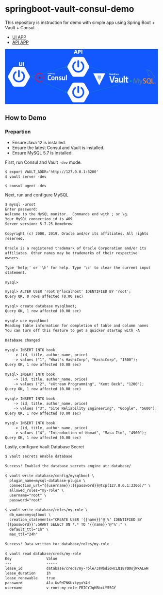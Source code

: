 # springboot-vault-consul-demo
This repository is instruction for demo with simple app using Spring Boot + Vault + Consul.

* [UI APP](https://github.com/tkaburagi/springboot-vault-consul-demo-ui)
* [API APP](https://github.com/tkaburagi/springboot-vault-consul-demo-api)

![](https://raw.githubusercontent.com/tkaburagi/springboot-vault-consul-demo/master/diagram.png)


## How to Demo

### Prepartion
* Ensure Java 12 is installed.
* Ensure the latest Consul and Vault is installed.
* Ensure MySQL 5.7 is installed.

First, run Consul and Vault `-dev` mode.
```console
$ export VAULT_ADDR='http://127.0.0.1:8200'
$ vault server -dev
```

```console
$ consul agent -dev
```

Next, run and configure MySQL
```console
$ mysql -uroot
Enter password:
Welcome to the MySQL monitor.  Commands end with ; or \g.
Your MySQL connection id is 469
Server version: 5.7.25 Homebrew

Copyright (c) 2000, 2019, Oracle and/or its affiliates. All rights reserved.

Oracle is a registered trademark of Oracle Corporation and/or its
affiliates. Other names may be trademarks of their respective
owners.

Type 'help;' or '\h' for help. Type '\c' to clear the current input statement.

mysql>
```

```mysql
mysql> ALTER USER 'root'@'localhost' IDENTIFIED BY 'root';
Query OK, 0 rows affected (0.00 sec)

mysql> create database mysqlboot;
Query OK, 1 row affected (0.00 sec)

mysql> use mysqlboot
Reading table information for completion of table and column names
You can turn off this feature to get a quicker startup with -A

Database changed

mysql> INSERT INTO book
    -> (id, title, author_name, price)
    -> values ("1", "What's HashiCorp", "HashiCorp", "1500");
Query OK, 1 row affected (0.00 sec)

mysql> INSERT INTO book
    -> (id, title, author_name, price)
    -> values ("2", "eXtream Programming", "Kent Beck", "1200");
Query OK, 1 row affected (0.00 sec)

mysql> INSERT INTO book
    -> (id, title, author_name, price)
    -> values ("3", "Site Reliability Engineering", "Google", "5600");
Query OK, 1 row affected (0.00 sec)

mysql> INSERT INTO book
    -> (id, title, author_name, price)
    -> values ("4", "Introduction of Nomad", "Masa Ito", "4900");
Query OK, 1 row affected (0.00 sec)
```

Lastly, configure Vault Database Secret
```console
$ vault secrets enable database

Success! Enabled the database secrets engine at: database/

$ vault write database/config/mysqlboot \
  plugin_name=mysql-database-plugin \
  connection_url="{{username}}:{{password}}@tcp(127.0.0.1:3306)/" \
  allowed_roles="my-role" \
  username="root" \
  password="root"

$ vault write database/roles/my-role \
  db_name=mysqlboot \
  creation_statements="CREATE USER '{{name}}'@'%' IDENTIFIED BY '{{password}}';GRANT SELECT ON *.* TO '{{name}}'@'%';" \
  default_ttl="1h" \
  max_ttl="24h"

Success! Data written to: database/roles/my-role

$ vault read database/creds/my-role
Key                Value
---                -----
lease_id           database/creds/my-role/3aWbdioHcLQ18rQ0ojWkALwH
lease_duration     1h
lease_renewable    true
password           A1a-UwPd7NKUxkyyxY4d
username           v-root-my-role-FRICYJqHBbxLY55GY
```

